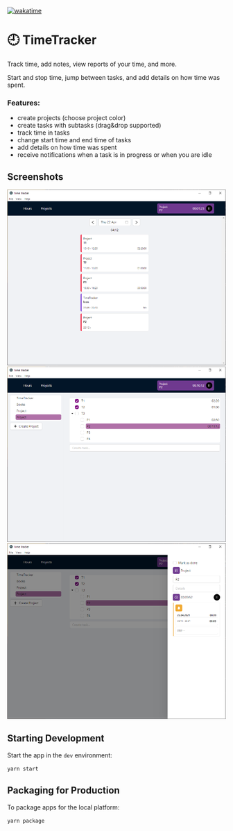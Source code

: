 [![wakatime](https://wakatime.com/badge/user/6a4a8cef-48cb-4dec-ad67-3a1ad1e01f61/project/b200ce19-1cb9-410e-96f0-afc28a3d428c.svg)](https://wakatime.com/)

# 🕘 TimeTracker
Track time, add notes, view reports of your time, and more.

Start and stop time, jump between tasks, and add details on how time was spent.

### Features:

- create projects (choose project color)
- create tasks with subtasks (drag&drop supported)
- track time in tasks
- change start time and end time of tasks
- add details on how time was spent
- receive notifications when a task is in progress or when you are idle

## Screenshots
<img src=".github/hours-screenshot.png" />
<img src=".github/projects-screenshot.png" />
<img src=".github/projects-drawer-screenshot.png" />


## Starting Development

Start the app in the `dev` environment:

```bash
yarn start
```

## Packaging for Production

To package apps for the local platform:

```bash
yarn package
```

